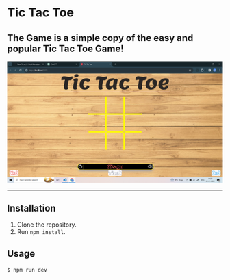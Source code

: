 # Tic Tac Toe

## The Game is a simple copy of the easy and popular Tic Tac Toe Game! 

![Alt Text](tictactoe/src/Screenshot.png)

---
## Installation
1. Clone the repository.
2. Run `npm install`.

## Usage
```bash
$ npm run dev
